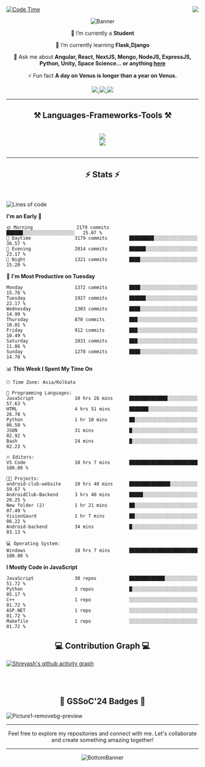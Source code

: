 <div>
 
<img align="right" src="https://visitor-badge.laobi.icu/badge?page_id=shreyash3087.shreyash3087" />

 [![Code Time](https://wakatime.com/badge/user/cd5f70df-e644-46f4-a03b-e1ce78615131.svg)](https://wakatime.com/@cd5f70df-e644-46f4-a03b-e1ce78615131)
 
</div>


<div align="center">
 
![Banner](https://github.com/user-attachments/assets/fe33d289-b057-4d85-ad76-3103802aa9e1)

</div>


<div align="center">
 
 🔭 I’m currently a **Student** 
 
 🌱 I’m currently learning **Flask,Django**

💬 Ask me about **Angular, React, NextJS, Mongo, NodeJS, ExpressJS, Python, Unity, Space Science... or anything [here](https://github.com/shreyash3087/shreyash3087/issues)**

⚡ Fun fact **A day on Venus is longer than a year on Venus.**

</div>
 
<div align="center"> 
  <a href="mailto:shreyash3087@gmail.com">
    <img src="https://img.shields.io/badge/Gmail-333333?style=for-the-badge&logo=gmail&logoColor=red" />
  </a>
  <a href="https://www.linkedin.com/in/shreyash-srivastava-1a1161280" target="_blank">
    <img src="https://img.shields.io/badge/LinkedIn-0077B5?style=for-the-badge&logo=linkedin&logoColor=white" target="_blank" />
  </a>
  <a href="https://github.com/shreyash3087" target="_blank">
     <img src="https://img.shields.io/badge/Github-FF5722?style=for-the-badge&logo=github&logoColor=white" target="_blank" />
  </a>
</div>
<hr/>
 
<h2 align="center">⚒️ Languages-Frameworks-Tools ⚒️</h2>
<br/>
<div align="center">
    <img src="https://skillicons.dev/icons?i=react,bootstrap,html,css,vscode,github,figma,cpp,vercel,netlify" /><br>
    <img src="https://skillicons.dev/icons?i=tailwind,git,nodejs,python,javascript,typescript,express,firebase,mongodb,nextjs,unity,azure,blender" /><br>
</div>

<br/>
<hr/>

<h2 align="center">⚡ Stats ⚡</h2>

<br>
<div>
 
 
<!--START_SECTION:waka-->
![Lines of code](https://img.shields.io/badge/From%20Hello%20World%20I%27ve%20Written-5.2%20million%20lines%20of%20code-blue)

**I'm an Early 🐤** 

```text
🌞 Morning                2179 commits        ██████░░░░░░░░░░░░░░░░░░░   25.07 % 
🌆 Daytime                3179 commits        █████████░░░░░░░░░░░░░░░░   36.57 % 
🌃 Evening                2014 commits        ██████░░░░░░░░░░░░░░░░░░░   23.17 % 
🌙 Night                  1321 commits        ████░░░░░░░░░░░░░░░░░░░░░   15.20 % 
```
📅 **I'm Most Productive on Tuesday** 

```text
Monday                   1372 commits        ████░░░░░░░░░░░░░░░░░░░░░   15.78 % 
Tuesday                  1927 commits        ██████░░░░░░░░░░░░░░░░░░░   22.17 % 
Wednesday                1303 commits        ████░░░░░░░░░░░░░░░░░░░░░   14.99 % 
Thursday                 870 commits         ███░░░░░░░░░░░░░░░░░░░░░░   10.01 % 
Friday                   912 commits         ███░░░░░░░░░░░░░░░░░░░░░░   10.49 % 
Saturday                 1031 commits        ███░░░░░░░░░░░░░░░░░░░░░░   11.86 % 
Sunday                   1278 commits        ████░░░░░░░░░░░░░░░░░░░░░   14.70 % 
```


📊 **This Week I Spent My Time On** 

```text
🕑︎ Time Zone: Asia/Kolkata

💬 Programming Languages: 
JavaScript               10 hrs 26 mins      ██████████████░░░░░░░░░░░   57.63 % 
HTML                     4 hrs 51 mins       ███████░░░░░░░░░░░░░░░░░░   26.78 % 
Python                   1 hr 10 mins        ██░░░░░░░░░░░░░░░░░░░░░░░   06.50 % 
JSON                     31 mins             █░░░░░░░░░░░░░░░░░░░░░░░░   02.92 % 
Bash                     24 mins             █░░░░░░░░░░░░░░░░░░░░░░░░   02.23 % 

🔥 Editors: 
VS Code                  18 hrs 7 mins       █████████████████████████   100.00 % 

🐱‍💻 Projects: 
android-club-website     10 hrs 48 mins      ███████████████░░░░░░░░░░   59.67 % 
AndroidClub-Backend      3 hrs 40 mins       █████░░░░░░░░░░░░░░░░░░░░   20.25 % 
New folder (2)           1 hr 21 mins        ██░░░░░░░░░░░░░░░░░░░░░░░   07.49 % 
VisionGaurd              1 hr 7 mins         ██░░░░░░░░░░░░░░░░░░░░░░░   06.22 % 
Android-backend          34 mins             █░░░░░░░░░░░░░░░░░░░░░░░░   03.13 % 

💻 Operating System: 
Windows                  18 hrs 7 mins       █████████████████████████   100.00 % 
```

**I Mostly Code in JavaScript** 

```text
JavaScript               30 repos            █████████████░░░░░░░░░░░░   51.72 % 
Python                   3 repos             █░░░░░░░░░░░░░░░░░░░░░░░░   05.17 % 
C++                      1 repo              ░░░░░░░░░░░░░░░░░░░░░░░░░   01.72 % 
ASP.NET                  1 repo              ░░░░░░░░░░░░░░░░░░░░░░░░░   01.72 % 
Makefile                 1 repo              ░░░░░░░░░░░░░░░░░░░░░░░░░   01.72 % 
```




<!--END_SECTION:waka-->

</div>

<div>
  <div align="center" ><h2 align="center">💻 Contribution Graph 💻</h2></div>
 
  [![Shreyash's github activity graph](https://github-readme-activity-graph.vercel.app/graph?username=shreyash3087&hide_border=true&theme=github)](https://github.com/ashutosh00710/github-readme-activity-graph)
 
</div>

<br/><br/>

<h2 align="center">🔰 GSSoC'24 Badges 🔰</h2>

![Picture1-removebg-preview](https://github.com/user-attachments/assets/4ece96a5-043a-44df-b51b-40738d3603ff)

<div align="center"> 
  <hr/>
  Feel free to explore my repositories and connect with me. Let's collaborate and create something amazing together!
  <hr/>
</div>

<div align="center">
 
![BottomBanner](https://github.com/user-attachments/assets/7afe064f-9b9f-401d-bec1-35c8625bb3dc)

</div>

